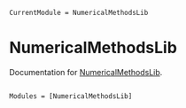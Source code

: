 ```@meta
CurrentModule = NumericalMethodsLib
```

# NumericalMethodsLib

Documentation for [NumericalMethodsLib](https://github.com/Jonas-Weitzel/NumericalMethodsLib.jl).

```@index
```

```@autodocs
Modules = [NumericalMethodsLib]
```
